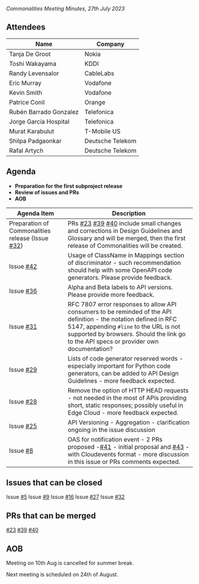 *Commonalities Meeting Minutes, 27th July 2023*

## Attendees

| Name | Company |
| ---- | ------- |
|Tanja De Groot| Nokia|
|Toshi Wakayama| KDDI |
|Randy Levensalor| CableLabs  |
|Eric Murray |	Vodafone|
|Kevin Smith |	Vodafone|
|Patrice Conil |Orange | 
|Rubén Barrado Gonzalez| Telefonica|
|Jorge Garcia Hospital| Telefonica|
|Murat Karabulut |T-Mobile US|
| Shilpa Padgaonkar | Deutsche Telekom |
| Rafal Artych | Deutsche Telekom |

## Agenda

* **Preparation for the first subproject release**
* **Review of issues and PRs**
* **AOB**


| Agenda Item | Description |
| ----------- | ----------- |
|Preparation of Commonalities release (Issue [#32](https://github.com/camaraproject/Commonalities/issues/32))|PRs [#23](https://github.com/camaraproject/Commonalities/pull/23) [#39](https://github.com/camaraproject/Commonalities/pull/39) [#40](https://github.com/camaraproject/Commonalities/pull/40) include small changes and corrections in Design Guidelines and Glossary and will be merged, then the first release of Commonalities will be created.  |
|Issue [#42](https://github.com/camaraproject/WorkingGroups/issues/42) | Usage of ClassName in Mappings section of discriminator - such recommendation should help with some OpenAPI code generators. Please provide feedback.|
| Issue [#36](https://github.com/camaraproject/Commonalities/issues/36) | Alpha and Beta labels to API versions. Please provide more feedback.|
| Issue [#31](https://github.com/camaraproject/Commonalities/issues/31) | RFC 7807 error responses to allow API consumers to be reminded of the API definition - the notation defined in RFC 5147, appending  `#line` to the URL is not supported by browsers. Should the link go to the API specs or provider own documentation?|
| Issue [#29](https://github.com/camaraproject/Commonalities/issues/29) | Lists of code generator reserved words - especially important for Python code generators, can be added to API Design Guidelines - more feedback expected. |
| Issue [#28](https://github.com/camaraproject/Commonalities/issues/28) | Remove the option of HTTP HEAD requests - not needed in the most of APIs providing short, static responses; possibly useful in Edge Cloud - more feedback expected. |
| Issue [#25](https://github.com/camaraproject/Commonalities/issues/25) |API Versioning - Aggregation - clarification ongoing in the issue discussion |
| Issue [#8](https://github.com/camaraproject/Commonalities/issues/8) |  OAS for notification event - 2 PRs proposed -[#41](https://github.com/camaraproject/Commonalities/pull/41) - initial proposal and [#43](https://github.com/camaraproject/Commonalities/pull/43) - with Cloudevents format - more discussion in this issue or PRs comments expected.|


## Issues that can be closed
Issue [#5](https://github.com/camaraproject/WorkingGroups/issues/5)
Issue [#9](https://github.com/camaraproject/WorkingGroups/issues/9)
Issue [#16](https://github.com/camaraproject/WorkingGroups/issues/16)
Issue [#27](https://github.com/camaraproject/WorkingGroups/issues/27)
Issue [#32](https://github.com/camaraproject/WorkingGroups/issues/32)

## PRs that can be merged
 [#23](https://github.com/camaraproject/Commonalities/pull/23) 
 [#39](https://github.com/camaraproject/Commonalities/pull/39) 
 [#40](https://github.com/camaraproject/Commonalities/pull/40)

## AOB

Meeting on 10th Aug is cancelled for summer break.

Next meeting is scheduled on 24th of August.


